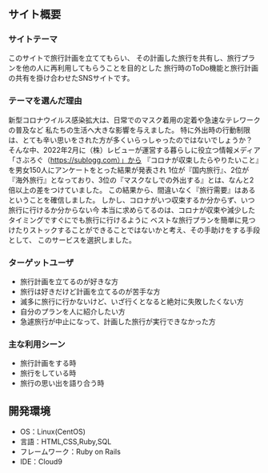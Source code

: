 # <ReTravel>

## サイト概要
### サイトテーマ
このサイトで旅行計画を立ててもらい、
その計画した旅行を共有し、旅行プランを他の人に再利用してもらうことを目的とした
旅行時のToDo機能と旅行計画の共有を掛け合わせたSNSサイトです。


### テーマを選んだ理由
新型コロナウイルス感染拡大は、日常でのマスク着用の定着や急速なテレワークの普及など
私たちの生活へ大きな影響を与えました。
特に外出時の行動制限は、とても辛い思いをされた方が多くいらっしゃったのではないでしょうか？
そんな中、2022年2月に（株）レビューが運営する暮らしに役立つ情報メディア「さぶろぐ（https://sublogg.com）」から
『コロナが収束したらやりたいこと』を男女150人にアンケートをとった結果が発表され
1位が『国内旅行』、2位が『海外旅行』となっており、3位の『マスクなしでの外出する』とは、なんと2倍以上の差をつけていました。
この結果から、間違いなく『旅行需要』はあるということを確信しました。
しかし、コロナがいつ収束するか分からず、いつ旅行に行けるか分からない今
本当に求めらてるのは、コロナが収束や減少したタイミングですぐにでも旅行に行けるように
ベストな旅行プランを簡単に見つけたりストックすることができることではないかと考え、その手助けをする手段として、
このサービスを選択しました。


### ターゲットユーザ
- 旅行計画を立てるのが好きな方
- 旅行は好きだけど計画を立てるのが苦手な方
- 滅多に旅行に行かないけど、いざ行くとなると絶対に失敗したくない方
- 自分のプランを人に紹介したい方
- 急遽旅行が中止になって、計画した旅行が実行できなかった方


### 主な利用シーン
- 旅行計画をする時
- 旅行をしている時
- 旅行の思い出を語り合う時


## 開発環境
- OS：Linux(CentOS)
- 言語：HTML,CSS,Ruby,SQL
- フレームワーク：Ruby on Rails
- IDE：Cloud9

